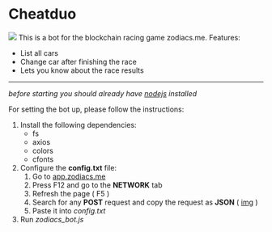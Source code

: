 # Cheatduo

<img src="https://www.cheatduo.io/assets/img/logos/logo/cheatduo-core.png"></img>
This is a bot for the blockchain racing game zodiacs.me.
Features:

<ul>
<li>List all cars</li>
 <li>Change car after finishing the race</li>
 <li>Lets you know about the race results</li>
 </ul>
<hr>
<i>before starting you should already have <a href="https://nodejs.org/en/">nodejs</a> installed</i>

For setting the bot up, please follow the instructions:<br>

<ol>
<li>
Install the following dependencies:
    <ul>
    <li>fs</li>
    <li>axios</li>
    <li>colors</li>
    <li>cfonts</li>
    </ul>
</li>
<li>Configure the <b>config.txt</b> file:
    <ol>
    <li>Go to <a href="app.zodiacs.me">app.zodiacs.me</a></li><li>Press F12 and go to the <b>NETWORK</b> tab</li>
    <li>Refresh the page ( F5 )</li><li>Search for any <b>POST</b> request and copy the request as <b>JSON</b> ( <a href="https://i.ibb.co/pP9G6CX/Whats-App-Image-2022-01-04-at-13-43-58.jpg">img</a> )</li><li>Paste it into <i>config.txt</i></li></ol>
</li>
<li>Run <i>zodiacs_bot.js</i></li>
</ol>
